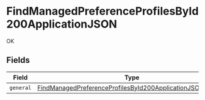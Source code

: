 # FindManagedPreferenceProfilesById200ApplicationJSON

OK


## Fields

| Field                                                                                                                                               | Type                                                                                                                                                | Required                                                                                                                                            | Description                                                                                                                                         |
| --------------------------------------------------------------------------------------------------------------------------------------------------- | --------------------------------------------------------------------------------------------------------------------------------------------------- | --------------------------------------------------------------------------------------------------------------------------------------------------- | --------------------------------------------------------------------------------------------------------------------------------------------------- |
| `general`                                                                                                                                           | [FindManagedPreferenceProfilesById200ApplicationJSONGeneral](../../models/operations/findmanagedpreferenceprofilesbyid200applicationjsongeneral.md) | :heavy_minus_sign:                                                                                                                                  | N/A                                                                                                                                                 |